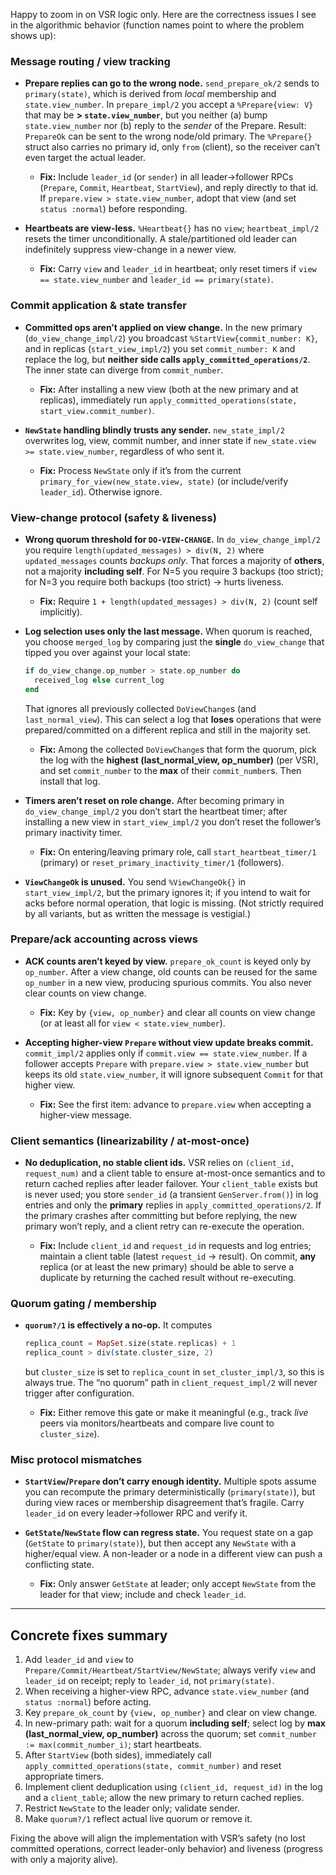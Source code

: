 Happy to zoom in on VSR logic only. Here are the correctness issues I see in the algorithmic behavior (function names point to where the problem shows up):

### Message routing / view tracking

* **Prepare replies can go to the wrong node.** `send_prepare_ok/2` sends to `primary(state)`, which is derived from *local* membership and `state.view_number`. In `prepare_impl/2` you accept a `%Prepare{view: V}` that may be **> `state.view_number`**, but you neither (a) bump `state.view_number` nor (b) reply to the *sender* of the Prepare. Result: `PrepareOk` can be sent to the wrong node/old primary. The `%Prepare{}` struct also carries no primary id, only `from` (client), so the receiver can’t even target the actual leader.

  * **Fix:** Include `leader_id` (or `sender`) in all leader→follower RPCs (`Prepare`, `Commit`, `Heartbeat`, `StartView`), and reply directly to that id. If `prepare.view > state.view_number`, adopt that view (and set `status :normal`) before responding.

* **Heartbeats are view-less.** `%Heartbeat{}` has no `view`; `heartbeat_impl/2` resets the timer unconditionally. A stale/partitioned old leader can indefinitely suppress view-change in a newer view.

  * **Fix:** Carry `view` and `leader_id` in heartbeat; only reset timers if `view == state.view_number` and `leader_id == primary(state)`.

### Commit application & state transfer

* **Committed ops aren’t applied on view change.** In the new primary (`do_view_change_impl/2`) you broadcast `%StartView{commit_number: K}`, and in replicas (`start_view_impl/2`) you set `commit_number: K` and replace the log, but **neither side calls `apply_committed_operations/2`**. The inner state can diverge from `commit_number`.

  * **Fix:** After installing a new view (both at the new primary and at replicas), immediately run `apply_committed_operations(state, start_view.commit_number)`.

* **`NewState` handling blindly trusts any sender.** `new_state_impl/2` overwrites log, view, commit number, and inner state if `new_state.view >= state.view_number`, regardless of who sent it.

  * **Fix:** Process `NewState` only if it’s from the current `primary_for_view(new_state.view, state)` (or include/verify `leader_id`). Otherwise ignore.

### View-change protocol (safety & liveness)

* **Wrong quorum threshold for `DO-VIEW-CHANGE`.** In `do_view_change_impl/2` you require `length(updated_messages) > div(N, 2)` where `updated_messages` counts *backups only*. That forces a majority of **others**, not a majority **including self**. For N=5 you require 3 backups (too strict); for N=3 you require both backups (too strict) → hurts liveness.

  * **Fix:** Require `1 + length(updated_messages) > div(N, 2)` (count self implicitly).

* **Log selection uses only the last message.** When quorum is reached, you choose `merged_log` by comparing just the **single** `do_view_change` that tipped you over against your local state:

  ```elixir
  if do_view_change.op_number > state.op_number do
    received_log else current_log
  end
  ```

  That ignores all previously collected `DoViewChange`s (and `last_normal_view`). This can select a log that **loses** operations that were prepared/committed on a different replica and still in the majority set.

  * **Fix:** Among the collected `DoViewChange`s that form the quorum, pick the log with the **highest (last\_normal\_view, op\_number)** (per VSR), and set `commit_number` to the **max** of their `commit_number`s. Then install that log.

* **Timers aren’t reset on role change.** After becoming primary in `do_view_change_impl/2` you don’t start the heartbeat timer; after installing a new view in `start_view_impl/2` you don’t reset the follower’s primary inactivity timer.

  * **Fix:** On entering/leaving primary role, call `start_heartbeat_timer/1` (primary) or `reset_primary_inactivity_timer/1` (followers).

* **`ViewChangeOk` is unused.** You send `%ViewChangeOk{}` in `start_view_impl/2`, but the primary ignores it; if you intend to wait for acks before normal operation, that logic is missing. (Not strictly required by all variants, but as written the message is vestigial.)

### Prepare/ack accounting across views

* **ACK counts aren’t keyed by view.** `prepare_ok_count` is keyed only by `op_number`. After a view change, old counts can be reused for the same `op_number` in a new view, producing spurious commits. You also never clear counts on view change.

  * **Fix:** Key by `{view, op_number}` and clear all counts on view change (or at least all for `view < state.view_number`).

* **Accepting higher-view `Prepare` without view update breaks commit.** `commit_impl/2` applies only if `commit.view == state.view_number`. If a follower accepts `Prepare` with `prepare.view > state.view_number` but keeps its old `state.view_number`, it will ignore subsequent `Commit` for that higher view.

  * **Fix:** See the first item: advance to `prepare.view` when accepting a higher-view message.

### Client semantics (linearizability / at-most-once)

* **No deduplication, no stable client ids.** VSR relies on `(client_id, request_num)` and a client table to ensure at-most-once semantics and to return cached replies after leader failover. Your `client_table` exists but is never used; you store `sender_id` (a transient `GenServer.from()`) in log entries and only the **primary** replies in `apply_committed_operations/2`. If the primary crashes after committing but before replying, the new primary won’t reply, and a client retry can re-execute the operation.

  * **Fix:** Include `client_id` and `request_id` in requests and log entries; maintain a client table (latest `request_id` → result). On commit, **any** replica (or at least the new primary) should be able to serve a duplicate by returning the cached result without re-executing.

### Quorum gating / membership

* **`quorum?/1` is effectively a no-op.** It computes

  ```elixir
  replica_count = MapSet.size(state.replicas) + 1
  replica_count > div(state.cluster_size, 2)
  ```

  but `cluster_size` is set to `replica_count` in `set_cluster_impl/3`, so this is always true. The “no quorum” path in `client_request_impl/2` will never trigger after configuration.

  * **Fix:** Either remove this gate or make it meaningful (e.g., track *live* peers via monitors/heartbeats and compare live count to `cluster_size`).

### Misc protocol mismatches

* **`StartView`/`Prepare` don’t carry enough identity.** Multiple spots assume you can recompute the primary deterministically (`primary(state)`), but during view races or membership disagreement that’s fragile. Carry `leader_id` on every leader→follower RPC and verify it.
* **`GetState`/`NewState` flow can regress state.** You request state on a gap (`GetState` to `primary(state)`), but then accept any `NewState` with a higher/equal view. A non-leader or a node in a different view can push a conflicting state.

  * **Fix:** Only answer `GetState` at leader; only accept `NewState` from the leader for that view; include and check `leader_id`.

---

## Concrete fixes summary

1. Add `leader_id` and `view` to `Prepare/Commit/Heartbeat/StartView/NewState`; always verify `view` and `leader_id` on receipt; reply to `leader_id`, not `primary(state)`.
2. When receiving a higher-view RPC, advance `state.view_number` (and `status :normal`) before acting.
3. Key `prepare_ok_count` by `{view, op_number}` and clear on view change.
4. In new-primary path: wait for a quorum **including self**; select log by **max (last\_normal\_view, op\_number)** across the quorum; set `commit_number := max(commit_number_i)`; start heartbeats.
5. After `StartView` (both sides), immediately call `apply_committed_operations(state, commit_number)` and reset appropriate timers.
6. Implement client deduplication using `(client_id, request_id)` in the log and a `client_table`; allow the new primary to return cached replies.
7. Restrict `NewState` to the leader only; validate sender.
8. Make `quorum?/1` reflect actual live quorum or remove it.

Fixing the above will align the implementation with VSR’s safety (no lost committed operations, correct leader-only behavior) and liveness (progress with only a majority alive).
